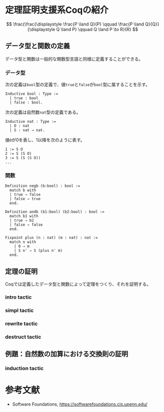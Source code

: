 # 定理証明支援系Coqの紹介
$$
\frac{\frac{\displaystyle \frac{P \land Q}{P} \qquad \frac{P \land Q}{Q}}{\displaystyle Q \land P} \qquad Q \land P \to R}{R}
$$

## データ型と関数の定義
データ型と関数は一般的な関数型言語と同様に定義することができる。

### データ型
次の定義は`bool`型の定義で、値`true`と`false`が`bool`型に属することを示す。
```
Inductive bool : Type :=
  | true : bool
  | false : bool.
```
次の定義は自然数`nat`型の定義である。
```
Inductive nat : Type :=
  | O : nat
  | S : nat → nat.
```
値`O`が0を表し、1以降を次のように表す。
```
1 := S O
2 := S (S O)
3 := S (S (S O))
...
```

### 関数
```
Definition negb (b:bool) : bool :=
  match b with
  | true ⇒ false
  | false ⇒ true
  end.

Definition andb (b1:bool) (b2:bool) : bool :=
  match b1 with
  | true ⇒ b2
  | false ⇒ false
  end.
```
```
Fixpoint plus (n : nat) (m : nat) : nat :=
  match n with
    | O ⇒ m
    | S n' ⇒ S (plus n' m)
  end.
```
## 定理の証明
Coqでは定義したデータ型と関数によって定理をつくり、それを証明する。

### intro tactic
### simpl tactic
### rewrite tactic
### destruct tactic
## 例題：自然数の加算における交換則の証明
### induction tactic
# 参考文献
- Software Foundations, https://softwarefoundations.cis.upenn.edu/
